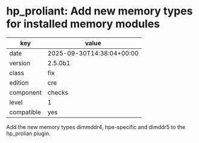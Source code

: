 [//]: # (werk v2)
# hp_proliant: Add new memory types for installed memory modules

key        | value
---------- | ---
date       | 2025-09-30T14:38:04+00:00
version    | 2.5.0b1
class      | fix
edition    | cre
component  | checks
level      | 1
compatible | yes

Add the new memory types dimmddr4, hpe-specific and dimddr5 to the hp_prolian plugin.
